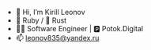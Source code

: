 - 👋 Hi, I’m Kirill Leonov
- 💎 Ruby / 🦀 Rust
- 👨‍💻 Software Engineer | 🅿️ Potok.Digital
- 📫 leonov835@yandex.ru
